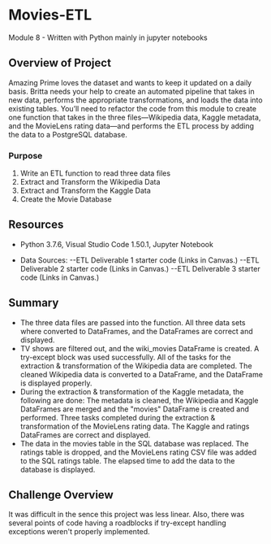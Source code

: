 # Movies-ETL
Module 8 - Written with Python mainly in jupyter notebooks

## Overview of Project

Amazing Prime loves the dataset and wants to keep it updated on a daily basis. Britta needs your help to create an automated pipeline that takes in new data, performs the appropriate transformations, and loads the data into existing tables. You’ll need to refactor the code from this module to create one function that takes in the three files—Wikipedia data, Kaggle metadata, and the MovieLens rating data—and performs the ETL process by adding the data to a PostgreSQL database.

### Purpose
1.  Write an ETL function to read three data files
2.  Extract and Transform the Wikipedia Data
3.  Extract and Transform the Kaggle Data
4.  Create the Movie Database


## Resources

* Python 3.7.6, Visual Studio Code 1.50.1, Jupyter Notebook

* Data Sources:
  --ETL Deliverable 1 starter code (Links in Canvas.)
  --ETL Deliverable 2 starter code (Links in Canvas.)
  --ETL Deliverable 3 starter code (Links in Canvas.)

## Summary
* The three data files are passed into the function.  All three data sets where converted to DataFrames, and the DataFrames are correct and displayed.
* TV shows are filtered out, and the wiki_movies DataFrame is created.  A try-except block was used successfully.  All of the tasks for the extraction & transformation of the Wikipedia data are completed.  The cleaned Wikipedia data is converted to a DataFrame, and the DataFrame is displayed properly.
* During the extraction & transformation of the Kaggle metadata, the following are done:  The metadata is cleaned, the Wikipedia and Kaggle DataFrames are merged and the "movies" DataFrame is created and performed.  Three tasks completed during the extraction & transformation of the MovieLens rating data.  The Kaggle and ratings DataFrames are correct and displayed.
* The data in the movies table in the SQL database was replaced.  The ratings table is dropped, and the MovieLens rating CSV file was added to the SQL ratings table.  The elapsed time to add the data to the database is displayed.

## Challenge Overview
It was difficult in the sence this project was less linear.  Also, there was several points of code having a roadblocks if try-except handling exceptions weren't properly implemented.
